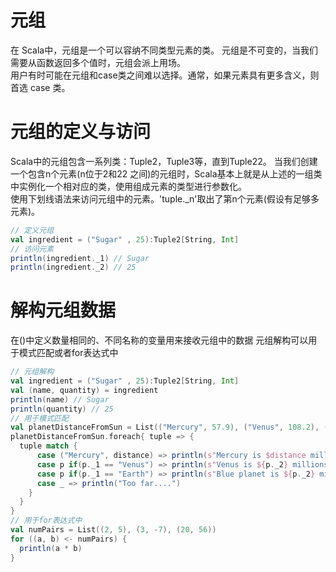 # 元组
在 Scala中，元组是一个可以容纳不同类型元素的类。 元组是不可变的，当我们需要从函数返回多个值时，元组会派上用场。  
用户有时可能在元组和case类之间难以选择。通常，如果元素具有更多含义，则首选 case 类。
# 元组的定义与访问
Scala中的元组包含一系列类：Tuple2，Tuple3等，直到Tuple22。 
当我们创建一个包含n个元素(n位于2和22 之间)的元组时，Scala基本上就是从上述的一组类中实例化一个相对应的类，使用组成元素的类型进行参数化。  
使用下划线语法来访问元组中的元素。'tuple._n'取出了第n个元素(假设有足够多元素)。
```scala
// 定义元组
val ingredient = ("Sugar" , 25):Tuple2[String, Int]
// 访问元素
println(ingredient._1) // Sugar
println(ingredient._2) // 25
```
# 解构元组数据
在()中定义数量相同的、不同名称的变量用来接收元组中的数据
元组解构可以用于模式匹配或者for表达式中
```scala
// 元组解构
val ingredient = ("Sugar" , 25):Tuple2[String, Int]
val (name, quantity) = ingredient
println(name) // Sugar
println(quantity) // 25
// 用于模式匹配
val planetDistanceFromSun = List(("Mercury", 57.9), ("Venus", 108.2), ("Earth", 149.6 ), ("Mars", 227.9), ("Jupiter", 778.3))
planetDistanceFromSun.foreach{ tuple => {
  tuple match {
      case ("Mercury", distance) => println(s"Mercury is $distance millions km far from Sun")
      case p if(p._1 == "Venus") => println(s"Venus is ${p._2} millions km far from Sun")
      case p if(p._1 == "Earth") => println(s"Blue planet is ${p._2} millions km far from Sun")
      case _ => println("Too far....")
    }
  }
}
// 用于for表达式中
val numPairs = List((2, 5), (3, -7), (20, 56))
for ((a, b) <- numPairs) {
  println(a * b)
}
```